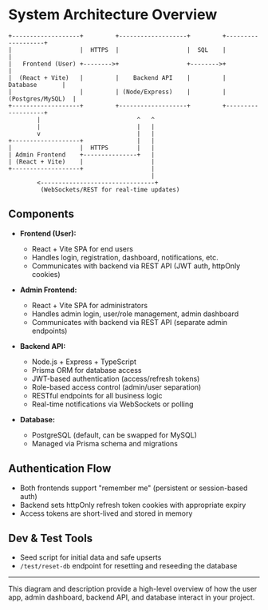 # System Architecture Overview

```
+-------------------+         +-------------------+         +-------------------+
|                   |  HTTPS  |                   |  SQL    |                   |
|   Frontend (User) +-------->+                   +-------->+                   |
|  (React + Vite)   |         |    Backend API    |         |    Database       |
|                   |         | (Node/Express)    |         | (Postgres/MySQL)  |
+-------------------+         +-------------------+         +-------------------+
        |                           ^   ^
        |                           |   |
        v                           |   |
+-------------------+               |   |
|                   |  HTTPS        |   |
| Admin Frontend    +---------------+   |
| (React + Vite)    |                   |
+-------------------+                   |
                                        |
        <--------------------------------+
         (WebSockets/REST for real-time updates)
```

## Components

- **Frontend (User):**

  - React + Vite SPA for end users
  - Handles login, registration, dashboard, notifications, etc.
  - Communicates with backend via REST API (JWT auth, httpOnly cookies)

- **Admin Frontend:**

  - React + Vite SPA for administrators
  - Handles admin login, user/role management, admin dashboard
  - Communicates with backend via REST API (separate admin endpoints)

- **Backend API:**

  - Node.js + Express + TypeScript
  - Prisma ORM for database access
  - JWT-based authentication (access/refresh tokens)
  - Role-based access control (admin/user separation)
  - RESTful endpoints for all business logic
  - Real-time notifications via WebSockets or polling

- **Database:**
  - PostgreSQL (default, can be swapped for MySQL)
  - Managed via Prisma schema and migrations

## Authentication Flow

- Both frontends support "remember me" (persistent or session-based auth)
- Backend sets httpOnly refresh token cookies with appropriate expiry
- Access tokens are short-lived and stored in memory

## Dev & Test Tools

- Seed script for initial data and safe upserts
- `/test/reset-db` endpoint for resetting and reseeding the database

---

This diagram and description provide a high-level overview of how the user app, admin dashboard, backend API, and database interact in your project.
